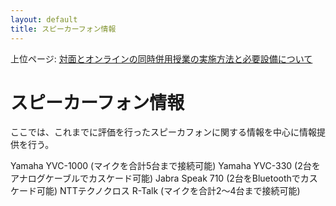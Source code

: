 ```yaml
---
layout: default
title: スピーカーフォン情報 
---
```

上位ページ: [対面とオンラインの同時併用授業の実施方法と必要設備について](https://kyoto-u.github.io/online-edu/zoom-hybrid-use)

# スピーカーフォン情報

ここでは、これまでに評価を行ったスピーカフォンに関する情報を中心に情報提供を行う。

Yamaha YVC-1000 (マイクを合計5台まで接続可能)
Yamaha YVC-330 (2台をアナログケーブルでカスケード可能)
Jabra Speak 710 (2台をBluetoothでカスケード可能)
NTTテクノクロス R-Talk (マイクを合計2～4台まで接続可能)
